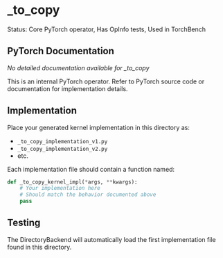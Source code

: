 # _to_copy

Status: Core PyTorch operator, Has OpInfo tests, Used in TorchBench

## PyTorch Documentation

*No detailed documentation available for _to_copy*

This is an internal PyTorch operator. Refer to PyTorch source code or documentation for implementation details.

## Implementation

Place your generated kernel implementation in this directory as:
- `_to_copy_implementation_v1.py`
- `_to_copy_implementation_v2.py`
- etc.

Each implementation file should contain a function named:
```python
def _to_copy_kernel_impl(*args, **kwargs):
    # Your implementation here
    # Should match the behavior documented above
    pass
```

## Testing

The DirectoryBackend will automatically load the first implementation file found in this directory.

